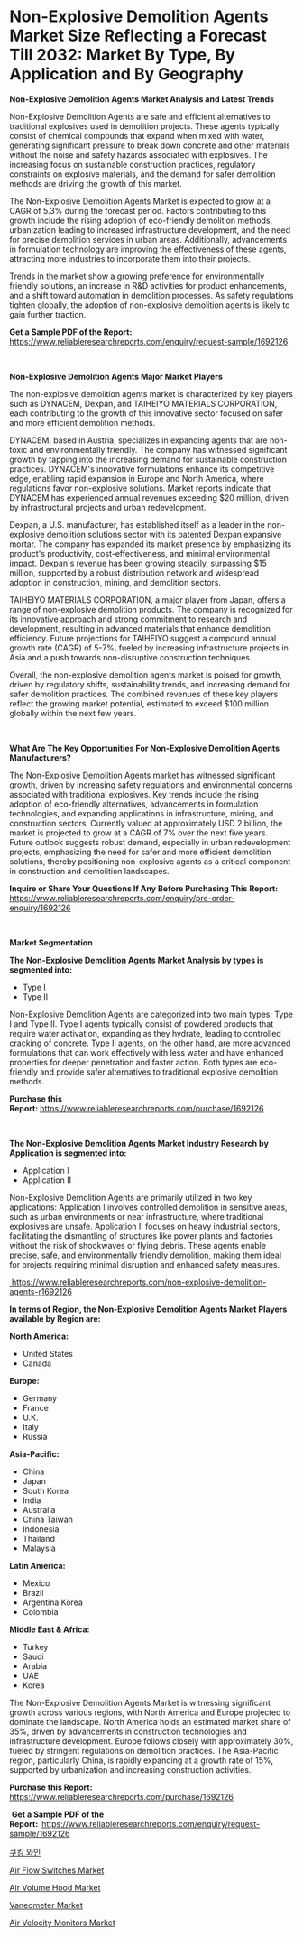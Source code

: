 <p><h1>Non-Explosive Demolition Agents Market Size Reflecting a Forecast Till 2032: Market By Type, By Application and By Geography</h1></p><p><strong>Non-Explosive Demolition Agents Market Analysis and Latest Trends</strong></p>
<p><p>Non-Explosive Demolition Agents are safe and efficient alternatives to traditional explosives used in demolition projects. These agents typically consist of chemical compounds that expand when mixed with water, generating significant pressure to break down concrete and other materials without the noise and safety hazards associated with explosives. The increasing focus on sustainable construction practices, regulatory constraints on explosive materials, and the demand for safer demolition methods are driving the growth of this market.</p><p>The Non-Explosive Demolition Agents Market is expected to grow at a CAGR of 5.3% during the forecast period. Factors contributing to this growth include the rising adoption of eco-friendly demolition methods, urbanization leading to increased infrastructure development, and the need for precise demolition services in urban areas. Additionally, advancements in formulation technology are improving the effectiveness of these agents, attracting more industries to incorporate them into their projects. </p><p>Trends in the market show a growing preference for environmentally friendly solutions, an increase in R&D activities for product enhancements, and a shift toward automation in demolition processes. As safety regulations tighten globally, the adoption of non-explosive demolition agents is likely to gain further traction.</p></p>
<p><strong>Get a Sample PDF of the Report:&nbsp;</strong> <a href="https://www.reliableresearchreports.com/enquiry/request-sample/1692126?utm_campaign=40&utm_medium=2&utm_source=Github&utm_content=ia&utm_term=27032025&utm_id=non-explosive-demolition-agents">https://www.reliableresearchreports.com/enquiry/request-sample/1692126</a></p>
<p>&nbsp;</p>
<p><strong>Non-Explosive Demolition Agents Major Market Players</strong></p>
<p><p>The non-explosive demolition agents market is characterized by key players such as DYNACEM, Dexpan, and TAIHEIYO MATERIALS CORPORATION, each contributing to the growth of this innovative sector focused on safer and more efficient demolition methods.</p><p>DYNACEM, based in Austria, specializes in expanding agents that are non-toxic and environmentally friendly. The company has witnessed significant growth by tapping into the increasing demand for sustainable construction practices. DYNACEM's innovative formulations enhance its competitive edge, enabling rapid expansion in Europe and North America, where regulations favor non-explosive solutions. Market reports indicate that DYNACEM has experienced annual revenues exceeding $20 million, driven by infrastructural projects and urban redevelopment.</p><p>Dexpan, a U.S. manufacturer, has established itself as a leader in the non-explosive demolition solutions sector with its patented Dexpan expansive mortar. The company has expanded its market presence by emphasizing its product's productivity, cost-effectiveness, and minimal environmental impact. Dexpan's revenue has been growing steadily, surpassing $15 million, supported by a robust distribution network and widespread adoption in construction, mining, and demolition sectors.</p><p>TAIHEIYO MATERIALS CORPORATION, a major player from Japan, offers a range of non-explosive demolition products. The company is recognized for its innovative approach and strong commitment to research and development, resulting in advanced materials that enhance demolition efficiency. Future projections for TAIHEIYO suggest a compound annual growth rate (CAGR) of 5-7%, fueled by increasing infrastructure projects in Asia and a push towards non-disruptive construction techniques.</p><p>Overall, the non-explosive demolition agents market is poised for growth, driven by regulatory shifts, sustainability trends, and increasing demand for safer demolition practices. The combined revenues of these key players reflect the growing market potential, estimated to exceed $100 million globally within the next few years.</p></p>
<p>&nbsp;</p>
<p><strong>What Are The Key Opportunities For Non-Explosive Demolition Agents Manufacturers?</strong></p>
<p><p>The Non-Explosive Demolition Agents market has witnessed significant growth, driven by increasing safety regulations and environmental concerns associated with traditional explosives. Key trends include the rising adoption of eco-friendly alternatives, advancements in formulation technologies, and expanding applications in infrastructure, mining, and construction sectors. Currently valued at approximately USD 2 billion, the market is projected to grow at a CAGR of 7% over the next five years. Future outlook suggests robust demand, especially in urban redevelopment projects, emphasizing the need for safer and more efficient demolition solutions, thereby positioning non-explosive agents as a critical component in construction and demolition landscapes.</p></p>
<p><strong>Inquire or Share Your Questions If Any Before Purchasing This Report:</strong> <a href="https://www.reliableresearchreports.com/enquiry/pre-order-enquiry/1692126?utm_campaign=40&utm_medium=2&utm_source=Github&utm_content=ia&utm_term=27032025&utm_id=non-explosive-demolition-agents">https://www.reliableresearchreports.com/enquiry/pre-order-enquiry/1692126</a></p>
<p>&nbsp;</p>
<p><strong>Market Segmentation</strong></p>
<p><strong>The Non-Explosive Demolition Agents Market Analysis by types is segmented into:</strong></p>
<p><ul><li>Type I</li><li>Type II</li></ul></p>
<p><p>Non-Explosive Demolition Agents are categorized into two main types: Type I and Type II. Type I agents typically consist of powdered products that require water activation, expanding as they hydrate, leading to controlled cracking of concrete. Type II agents, on the other hand, are more advanced formulations that can work effectively with less water and have enhanced properties for deeper penetration and faster action. Both types are eco-friendly and provide safer alternatives to traditional explosive demolition methods.</p></p>
<p><strong>Purchase this Report:&nbsp;</strong><a href="https://www.reliableresearchreports.com/purchase/1692126?utm_campaign=40&utm_medium=2&utm_source=Github&utm_content=ia&utm_term=27032025&utm_id=non-explosive-demolition-agents">https://www.reliableresearchreports.com/purchase/1692126</a></p>
<p>&nbsp;</p>
<p><strong>The Non-Explosive Demolition Agents Market Industry Research by Application is segmented into:</strong></p>
<p><ul><li>Application I</li><li>Application II</li></ul></p>
<p><p>Non-Explosive Demolition Agents are primarily utilized in two key applications: Application I involves controlled demolition in sensitive areas, such as urban environments or near infrastructure, where traditional explosives are unsafe. Application II focuses on heavy industrial sectors, facilitating the dismantling of structures like power plants and factories without the risk of shockwaves or flying debris. These agents enable precise, safe, and environmentally friendly demolition, making them ideal for projects requiring minimal disruption and enhanced safety measures.</p></p>
<p><a href="https://www.reliableresearchreports.com/non-explosive-demolition-agents-r1692126?utm_campaign=40&utm_medium=2&utm_source=Github&utm_content=ia&utm_term=27032025&utm_id=non-explosive-demolition-agents">&nbsp;https://www.reliableresearchreports.com/non-explosive-demolition-agents-r1692126</a></p>
<p><strong>In terms of Region, the Non-Explosive Demolition Agents Market Players available by Region are:</strong></p>
<p>
    <p> <strong> North America: </strong>
        <ul>
            <li>United States</li>
            <li>Canada</li>
        </ul>
        </p> 
    <p> <strong> Europe: </strong>
        <ul>
            <li>Germany</li>
            <li>France</li>
            <li>U.K.</li>
            <li>Italy</li>
            <li>Russia</li>
        </ul>
        </p> 
    <p> <strong> Asia-Pacific: </strong>
        <ul>
            <li>China</li>
            <li>Japan</li>
            <li>South Korea</li>
            <li>India</li>
            <li>Australia</li>
            <li>China Taiwan</li>
            <li>Indonesia</li>
            <li>Thailand</li>
            <li>Malaysia</li>
        </ul>
        </p> 
    <p> <strong> Latin America: </strong>
        <ul>
            <li>Mexico</li>
            <li>Brazil</li>
            <li>Argentina Korea</li>
            <li>Colombia</li>
        </ul>
        </p> 
    <p> <strong> Middle East & Africa: </strong>
        <ul>
            <li>Turkey</li>
            <li>Saudi</li>
            <li>Arabia</li>
            <li>UAE</li>
            <li>Korea</li>
        </ul>
    </p>
    </p>
<p><p>The Non-Explosive Demolition Agents Market is witnessing significant growth across various regions, with North America and Europe projected to dominate the landscape. North America holds an estimated market share of 35%, driven by advancements in construction technologies and infrastructure development. Europe follows closely with approximately 30%, fueled by stringent regulations on demolition practices. The Asia-Pacific region, particularly China, is rapidly expanding at a growth rate of 15%, supported by urbanization and increasing construction activities.</p></p>
<p><strong>Purchase this Report: </strong><a href="https://www.reliableresearchreports.com/purchase/1692126?utm_campaign=40&utm_medium=2&utm_source=Github&utm_content=ia&utm_term=27032025&utm_id=non-explosive-demolition-agents">https://www.reliableresearchreports.com/purchase/1692126</a></p>
<p>&nbsp;<strong>Get a Sample PDF of the Report:&nbsp;&nbsp;</strong><a href="https://www.reliableresearchreports.com/enquiry/request-sample/1692126?utm_campaign=40&utm_medium=2&utm_source=Github&utm_content=ia&utm_term=27032025&utm_id=non-explosive-demolition-agents">https://www.reliableresearchreports.com/enquiry/request-sample/1692126</a></p>
<p><strong></strong></p>
<p><p><a href="https://github.com/sougarounis/Market-Research-Report-List-7/blob/main/262573750225.md?utm_campaign=40&utm_medium=2&utm_source=Github&utm_content=ia&utm_term=27032025&utm_id=non-explosive-demolition-agents">쿠킹 와인</a></p><p><a href="https://github.com/rvadencho/Market-Research-Report-List-1/blob/main/air-flow-switches-market.md?utm_campaign=40&utm_medium=2&utm_source=Github&utm_content=ia&utm_term=27032025&utm_id=non-explosive-demolition-agents">Air Flow Switches Market</a></p><p><a href="https://github.com/obajimlaweh59/Market-Research-Report-List-1/blob/main/air-volume-hood-market.md?utm_campaign=40&utm_medium=2&utm_source=Github&utm_content=ia&utm_term=27032025&utm_id=non-explosive-demolition-agents">Air Volume Hood Market</a></p><p><a href="https://github.com/cordaysamaya/Market-Research-Report-List-1/blob/main/vaneometer-market.md?utm_campaign=40&utm_medium=2&utm_source=Github&utm_content=ia&utm_term=27032025&utm_id=non-explosive-demolition-agents">Vaneometer Market</a></p><p><a href="https://github.com/muoioconzej8/Market-Research-Report-List-1/blob/main/air-velocity-monitors-market.md?utm_campaign=40&utm_medium=2&utm_source=Github&utm_content=ia&utm_term=27032025&utm_id=non-explosive-demolition-agents">Air Velocity Monitors Market</a></p></p>